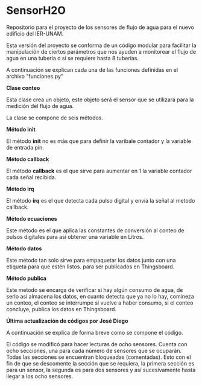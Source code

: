 # SensorH2O
Repositorio para el proyecto de los sensores de flujo de agua para el nuevo edificio del IER-UNAM.

Esta versión del proyecto se conforma de un código modular para facilitar la manipulación de ciertos parámetros que nos ayuden a monitorear el flujo de agua en una tubería o si se requiere hasta 8 tuberías.


A continuación se explican cada una de las funciones definidas en el archivo "funciones.py"

**Clase conteo**

Esta clase crea un objeto, este objeto será el sensor que se utilizará para la medición del flujo de agua.

La clase se compone de seis métodos. 

**Método init**

El método **init** no es más que para definir la varibale contador y la variable de entrada pin.

**Método callback**

El método **callback** es el que sirve para aumentar en 1 la variable contador cada señal recibida.

**Método irq**

El método **irq** es el que detecta cada pulso digital y envía la señal al metodo callback.

**Método ecuaciones**

Este método es el que aplica las constantes de conversión al conteo de pulsos digitales para así obtener una variable en Litros.

**Método datos**

Este método tan solo sirve para empaquetar los datos junto con una etiqueta para que estén listos.
para ser publicados en Thingsboard.	

**Método publica**

Este metodo se encarga de verificar si hay algún consumo de agua, de serlo así almacena los datos, en cuanto detecta que ya no lo hay, comineza un conteo, el conteo se interrumpe si vuelve a haber consumo, si el conteo concluye, publica los datos en Thingsboard.

**Última actualización de códigos por José Diego**

A continuación se explica de forma breve como se compone el código.

El código se modificó para hacer lecturas de ocho sensores. Cuenta con ocho secciones, una para cada número de sensores que se ocuparán. Todas las secciones se encuentran bloqueadas (comentadas). Esto con el fin de que se descomente la sección que se requiera, la primera sección es para un sensor, la segunda es para dos sensores y así sucesivamente hasta llegar a los ocho sensores.

